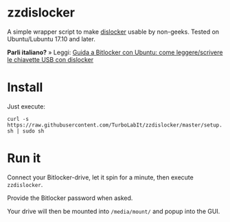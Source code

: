# zzdislocker

A simple wrapper script to make [dislocker](https://github.com/Aorimn/dislocker) usable by non-geeks. Tested on Ubuntu/Lubuntu 17.10 and later.

**Parli italiano?** » Leggi: [Guida a Bitlocker con Ubuntu: come leggere/scrivere le chiavette USB con dislocker](https://turbolab.it/crittografia-945/guida-bitlocker-ubuntu-come-leggere-scrivere-chiavette-usb-dislocker-1587)


# Install
Just execute:

`curl -s https://raw.githubusercontent.com/TurboLabIt/zzdislocker/master/setup.sh | sudo sh`


# Run it
Connect your Bitlocker-drive, let it spin for a minute, then execute `zzdislocker`.

Provide the Bitlocker password when asked.

Your drive will then be mounted into `/media/mount/` and popup into the GUI.
